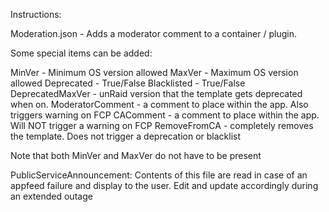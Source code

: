 Instructions:

 
Moderation.json - Adds a moderator comment to a container / plugin.


Some special items can be added:

MinVer - Minimum OS version allowed
MaxVer - Maximum OS version allowed
Deprecated - True/False
Blacklisted - True/False
DeprecatedMaxVer - unRaid version that the template gets deprecated when on.
ModeratorComment - a comment to place within the app.  Also triggers warning on FCP
CAComment - a comment to place within the app.  Will NOT trigger a warning on FCP
RemoveFromCA - completely removes the template.  Does not trigger a deprecation or blacklist

  Note that both MinVer and MaxVer do not have to be present

PublicServiceAnnouncement:  Contents of this file are read in case of an appfeed failure and display to the user.  Edit and update accordingly during an extended outage
